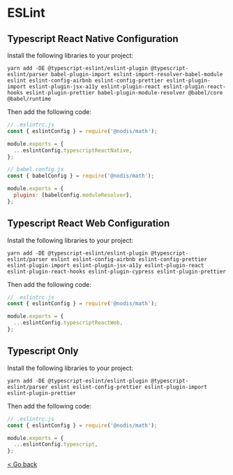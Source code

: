 # ESLint

## Typescript React Native Configuration

Install the following libraries to your project:

```
yarn add -DE @typescript-eslint/eslint-plugin @typescript-eslint/parser babel-plugin-import eslint-import-resolver-babel-module eslint eslint-config-airbnb eslint-config-prettier eslint-plugin-import eslint-plugin-jsx-a11y eslint-plugin-react eslint-plugin-react-hooks eslint-plugin-prettier babel-plugin-module-resolver @babel/core @babel/runtime
```

Then add the following code:

```javascript
// .eslintrc.js
const { eslintConfig } = require('@nodis/math');

module.exports = {
  ...eslintConfig.typescriptReactNative,
};
```

```javascript
// babel.config.js
const { babelConfig } = require('@nodis/math');

module.exports = {
  plugins: [babelConfig.moduleResolver],
};
```

## Typescript React Web Configuration

Install the following libraries to your project:

```
yarn add -DE @typescript-eslint/eslint-plugin @typescript-eslint/parser eslint eslint-config-airbnb eslint-config-prettier eslint-plugin-import eslint-plugin-jsx-a11y eslint-plugin-react eslint-plugin-react-hooks eslint-plugin-cypress eslint-plugin-prettier
```

Then add the following code:

```javascript
// .eslintrc.js
const { eslintConfig } = require('@nodis/math');

module.exports = {
  ...eslintConfig.typescriptReactWeb,
};
```

## Typescript Only

Install the following libraries to your project:

```
yarn add -DE @typescript-eslint/eslint-plugin @typescript-eslint/parser eslint eslint-config-prettier eslint-plugin-import eslint-plugin-prettier
```

Then add the following code:

```javascript
// .eslintrc.js
const { eslintConfig } = require('@nodis/math');

module.exports = {
  ...eslintConfig.typescript,
};
```

[< Go back](https://nodis-com-br.github.io/math/)

